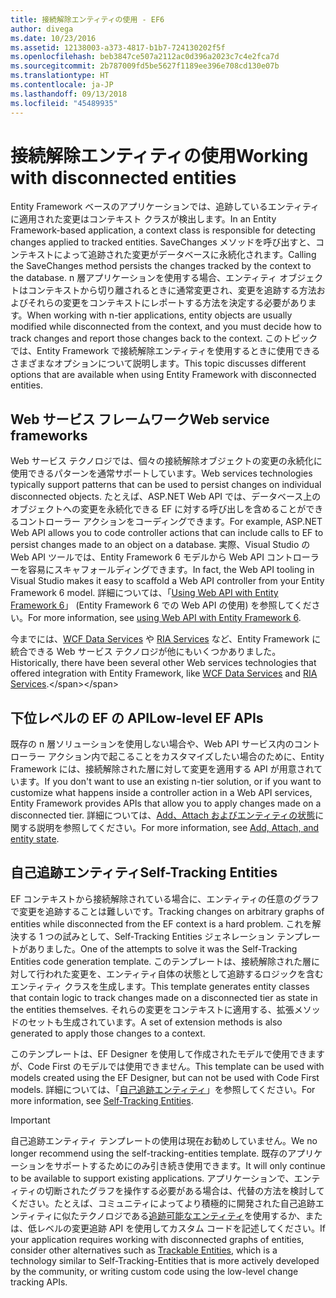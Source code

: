 ```yaml
---
title: 接続解除エンティティの使用 - EF6
author: divega
ms.date: 10/23/2016
ms.assetid: 12138003-a373-4817-b1b7-724130202f5f
ms.openlocfilehash: beb3847ce507a2112ac0d396a2023c7c4e2fca7d
ms.sourcegitcommit: 2b787009fd5be5627f1189ee396e708cd130e07b
ms.translationtype: HT
ms.contentlocale: ja-JP
ms.lasthandoff: 09/13/2018
ms.locfileid: "45489935"
---
```

# <a name="working-with-disconnected-entities"></a><span data-ttu-id="2f664-102">接続解除エンティティの使用</span><span class="sxs-lookup"><span data-stu-id="2f664-102">Working with disconnected entities</span></span>
<span data-ttu-id="2f664-103">Entity Framework ベースのアプリケーションでは、追跡しているエンティティに適用された変更はコンテキスト クラスが検出します。</span><span class="sxs-lookup"><span data-stu-id="2f664-103">In an Entity Framework-based application, a context class is responsible for detecting changes applied to tracked entities.</span></span> <span data-ttu-id="2f664-104">SaveChanges メソッドを呼び出すと、コンテキストによって追跡された変更がデータベースに永続化されます。</span><span class="sxs-lookup"><span data-stu-id="2f664-104">Calling the SaveChanges method persists the changes tracked by the context to the database.</span></span> <span data-ttu-id="2f664-105">n 層アプリケーションを使用する場合、エンティティ オブジェクトはコンテキストから切り離されるときに通常変更され、変更を追跡する方法およびそれらの変更をコンテキストにレポートする方法を決定する必要があります。</span><span class="sxs-lookup"><span data-stu-id="2f664-105">When working with n-tier applications, entity objects are usually modified while disconnected from the context, and you must decide how to track changes and report those changes back to the context.</span></span> <span data-ttu-id="2f664-106">このトピックでは、Entity Framework で接続解除エンティティを使用するときに使用できるさまざまなオプションについて説明します。</span><span class="sxs-lookup"><span data-stu-id="2f664-106">This topic discusses different options that are available when using Entity Framework with disconnected entities.</span></span>   

## <a name="web-service-frameworks"></a><span data-ttu-id="2f664-107">Web サービス フレームワーク</span><span class="sxs-lookup"><span data-stu-id="2f664-107">Web service frameworks</span></span>

<span data-ttu-id="2f664-108">Web サービス テクノロジでは、個々の接続解除オブジェクトの変更の永続化に使用できるパターンを通常サポートしています。</span><span class="sxs-lookup"><span data-stu-id="2f664-108">Web services technologies typically support patterns that can be used to persist changes on individual disconnected objects.</span></span> <span data-ttu-id="2f664-109">たとえば、ASP.NET Web API では、データベース上のオブジェクトへの変更を永続化できる EF に対する呼び出しを含めることができるコントローラー アクションをコーディングできます。</span><span class="sxs-lookup"><span data-stu-id="2f664-109">For example, ASP.NET Web API allows you to code controller actions that can include calls to EF to persist changes made to an object on a database.</span></span> <span data-ttu-id="2f664-110">実際、Visual Studio の Web API ツールでは、Entity Framework 6 モデルから Web API コントローラーを容易にスキャフォールディングできます。</span><span class="sxs-lookup"><span data-stu-id="2f664-110">In fact, the Web API tooling in Visual Studio makes it easy to scaffold a Web API controller from your Entity Framework 6 model.</span></span> <span data-ttu-id="2f664-111">詳細については、「[Using Web API with Entity Framework 6](https://docs.microsoft.com/en-us/aspnet/web-api/overview/data/using-web-api-with-entity-framework/)」 (Entity Framework 6 での Web API の使用) を参照してください。</span><span class="sxs-lookup"><span data-stu-id="2f664-111">For more information, see [using Web API with Entity Framework 6](https://docs.microsoft.com/en-us/aspnet/web-api/overview/data/using-web-api-with-entity-framework/).</span></span>   

<span data-ttu-id="2f664-112">今までには、[WCF Data Services](https://docs.microsoft.com/dotnet/framework/data/wcf/create-a-data-service-using-an-adonet-ef-data-wcf) や [RIA Services](https://docs.microsoft.com/en-us/previous-versions/dotnet/wcf-ria/ee707344(v=vs.91)) など、Entity Framework に統合できる Web サービス テクノロジが他にもいくつかありました。</span><span class="sxs-lookup"><span data-stu-id="2f664-112">Historically, there have been several other Web services technologies that offered integration with Entity Framework, like [WCF Data Services](https://docs.microsoft.com/dotnet/framework/data/wcf/create-a-data-service-using-an-adonet-ef-data-wcf) and [RIA Services](https://docs.microsoft.com/en-us/previous-versions/dotnet/wcf-ria/ee707344(v=vs.91)).</span></span>

## <a name="low-level-ef-apis"></a><span data-ttu-id="2f664-113">下位レベルの EF の API</span><span class="sxs-lookup"><span data-stu-id="2f664-113">Low-level EF APIs</span></span>

<span data-ttu-id="2f664-114">既存の n 層ソリューションを使用しない場合や、Web API サービス内のコントローラー アクション内で起こることをカスタマイズしたい場合のために、Entity Framework には、接続解除された層に対して変更を適用する API が用意されています。</span><span class="sxs-lookup"><span data-stu-id="2f664-114">If you don't want to use an existing n-tier solution, or if you want to customize what happens inside a controller action in a Web API services, Entity Framework provides APIs that allow you to apply changes made on a disconnected tier.</span></span> <span data-ttu-id="2f664-115">詳細については、[Add、Attach およびエンティティの状態](~/ef6/saving/change-tracking/entity-state.md)に関する説明を参照してください。</span><span class="sxs-lookup"><span data-stu-id="2f664-115">For more information, see [Add, Attach, and entity state](~/ef6/saving/change-tracking/entity-state.md).</span></span>  

## <a name="self-tracking-entities"></a><span data-ttu-id="2f664-116">自己追跡エンティティ</span><span class="sxs-lookup"><span data-stu-id="2f664-116">Self-Tracking Entities</span></span>  

<span data-ttu-id="2f664-117">EF コンテキストから接続解除されている場合に、エンティティの任意のグラフで変更を追跡することは難しいです。</span><span class="sxs-lookup"><span data-stu-id="2f664-117">Tracking changes on arbitrary graphs of entities while disconnected from the EF context is a hard problem.</span></span> <span data-ttu-id="2f664-118">これを解決する 1 つの試みとして、Self-Tracking Entities ジェネレーション テンプレートがありました。</span><span class="sxs-lookup"><span data-stu-id="2f664-118">One of the attempts to solve it was the Self-Tracking Entities code generation template.</span></span> <span data-ttu-id="2f664-119">このテンプレートは、接続解除された層に対して行われた変更を、エンティティ自体の状態として追跡するロジックを含むエンティティ クラスを生成します。</span><span class="sxs-lookup"><span data-stu-id="2f664-119">This template generates entity classes that contain logic to track changes made on a disconnected tier as state in the entities themselves.</span></span> <span data-ttu-id="2f664-120">それらの変更をコンテキストに適用する、拡張メソッドのセットも生成されています。</span><span class="sxs-lookup"><span data-stu-id="2f664-120">A set of extension methods is also generated to apply those changes to a context.</span></span>

<span data-ttu-id="2f664-121">このテンプレートは、EF Designer を使用して作成されたモデルで使用できますが、Code First のモデルでは使用できません。</span><span class="sxs-lookup"><span data-stu-id="2f664-121">This template can be used with models created using the EF Designer, but can not be used with Code First models.</span></span> <span data-ttu-id="2f664-122">詳細については、「[自己追跡エンティティ](self-tracking-entities/index.md)」を参照してください。</span><span class="sxs-lookup"><span data-stu-id="2f664-122">For more information, see [Self-Tracking Entities](self-tracking-entities/index.md).</span></span>  

> [!IMPORTANT]
> <span data-ttu-id="2f664-123">自己追跡エンティティ テンプレートの使用は現在お勧めしていません。</span><span class="sxs-lookup"><span data-stu-id="2f664-123">We no longer recommend using the self-tracking-entities template.</span></span> <span data-ttu-id="2f664-124">既存のアプリケーションをサポートするためにのみ引き続き使用できます。</span><span class="sxs-lookup"><span data-stu-id="2f664-124">It will only continue to be available to support existing applications.</span></span> <span data-ttu-id="2f664-125">アプリケーションで、エンティティの切断されたグラフを操作する必要がある場合は、代替の方法を検討してください。たとえば、コミュニティによってより積極的に開発された自己追跡エンティティに似たテクノロジである[追跡可能なエンティティ](http://trackableentities.github.io/)を使用するか、または、低レベルの変更追跡 API を使用してカスタム コードを記述してください。</span><span class="sxs-lookup"><span data-stu-id="2f664-125">If your application requires working with disconnected graphs of entities, consider other alternatives such as [Trackable Entities](http://trackableentities.github.io/), which is a technology similar to Self-Tracking-Entities that is more actively developed by the community, or writing custom code using the low-level change tracking APIs.</span></span>
